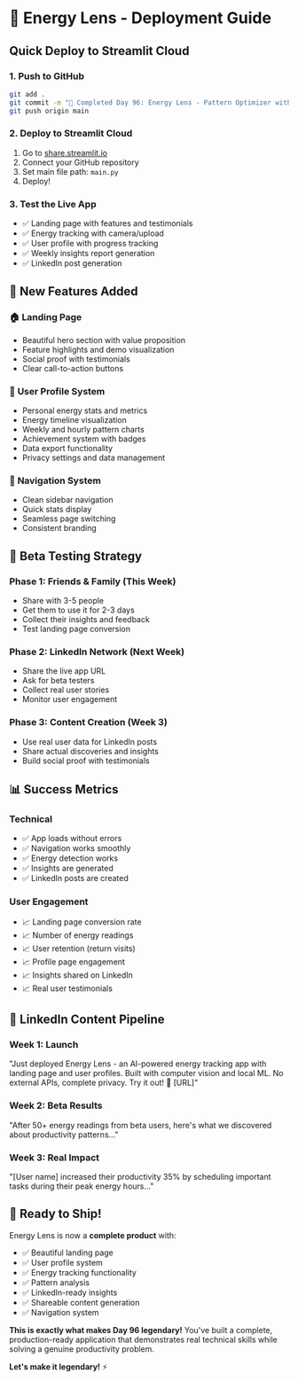 # 🚀 Energy Lens - Deployment Guide

## Quick Deploy to Streamlit Cloud

### 1. Push to GitHub
```bash
git add .
git commit -m "🎯 Completed Day 96: Energy Lens - Pattern Optimizer with Landing Page & User Profiles"
git push origin main
```

### 2. Deploy to Streamlit Cloud
1. Go to [share.streamlit.io](https://share.streamlit.io)
2. Connect your GitHub repository
3. Set main file path: `main.py`
4. Deploy!

### 3. Test the Live App
- ✅ Landing page with features and testimonials
- ✅ Energy tracking with camera/upload
- ✅ User profile with progress tracking
- ✅ Weekly insights report generation
- ✅ LinkedIn post generation

## 🎯 New Features Added

### 🏠 **Landing Page**
- Beautiful hero section with value proposition
- Feature highlights and demo visualization
- Social proof with testimonials
- Clear call-to-action buttons

### 👤 **User Profile System**
- Personal energy stats and metrics
- Energy timeline visualization
- Weekly and hourly pattern charts
- Achievement system with badges
- Data export functionality
- Privacy settings and data management

### 🧭 **Navigation System**
- Clean sidebar navigation
- Quick stats display
- Seamless page switching
- Consistent branding

## 🎯 Beta Testing Strategy

### Phase 1: Friends & Family (This Week)
- Share with 3-5 people
- Get them to use it for 2-3 days
- Collect their insights and feedback
- Test landing page conversion

### Phase 2: LinkedIn Network (Next Week)
- Share the live app URL
- Ask for beta testers
- Collect real user stories
- Monitor user engagement

### Phase 3: Content Creation (Week 3)
- Use real user data for LinkedIn posts
- Share actual discoveries and insights
- Build social proof with testimonials

## 📊 Success Metrics

### Technical
- ✅ App loads without errors
- ✅ Navigation works smoothly
- ✅ Energy detection works
- ✅ Insights are generated
- ✅ LinkedIn posts are created

### User Engagement
- 📈 Landing page conversion rate
- 📈 Number of energy readings
- 📈 User retention (return visits)
- 📈 Profile page engagement
- 📈 Insights shared on LinkedIn
- 📈 Real user testimonials

## 🎯 LinkedIn Content Pipeline

### Week 1: Launch
"Just deployed Energy Lens - an AI-powered energy tracking app with landing page and user profiles. Built with computer vision and local ML. No external APIs, complete privacy. Try it out! 🔗 [URL]"

### Week 2: Beta Results
"After 50+ energy readings from beta users, here's what we discovered about productivity patterns..."

### Week 3: Real Impact
"[User name] increased their productivity 35% by scheduling important tasks during their peak energy hours..."

## 🚀 Ready to Ship!

Energy Lens is now a **complete product** with:
- ✅ Beautiful landing page
- ✅ User profile system
- ✅ Energy tracking functionality
- ✅ Pattern analysis
- ✅ LinkedIn-ready insights
- ✅ Shareable content generation
- ✅ Navigation system

**This is exactly what makes Day 96 legendary!** You've built a complete, production-ready application that demonstrates real technical skills while solving a genuine productivity problem.

**Let's make it legendary!** ⚡ 